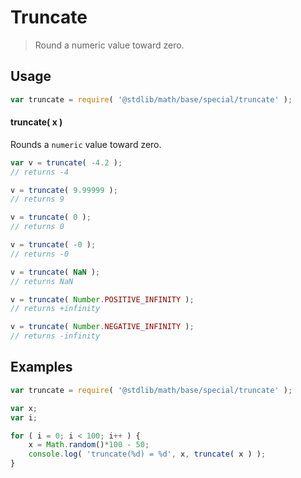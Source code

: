 Truncate
===
> Round a numeric value toward zero.


<!-- <usage> -->
## Usage

``` javascript
var truncate = require( '@stdlib/math/base/special/truncate' );
```

#### truncate( x )

Rounds a `numeric` value toward zero.

``` javascript
var v = truncate( -4.2 );
// returns -4

v = truncate( 9.99999 );
// returns 9

v = truncate( 0 );
// returns 0

v = truncate( -0 );
// returns -0

v = truncate( NaN );
// returns NaN

v = truncate( Number.POSITIVE_INFINITY );
// returns +infinity

v = truncate( Number.NEGATIVE_INFINITY );
// returns -infinity
```
<!-- </usage> -->


<!-- <examples> -->
## Examples

``` javascript
var truncate = require( '@stdlib/math/base/special/truncate' );

var x;
var i;

for ( i = 0; i < 100; i++ ) {
	x = Math.random()*100 - 50;
	console.log( 'truncate(%d) = %d', x, truncate( x ) );
}
```
<!-- </examples> -->


<!-- <links> -->
<!-- </links> -->
